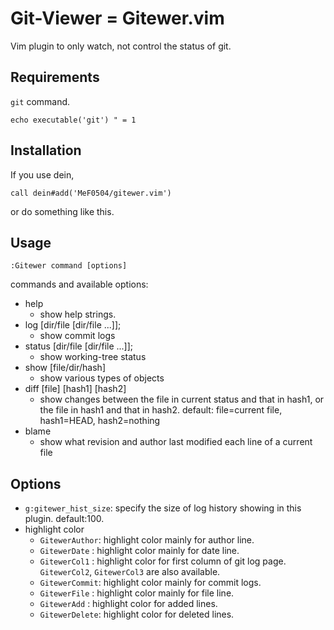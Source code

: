 # Git-Viewer = Gitewer.vim

Vim plugin to only watch, not control the status of git.

## Requirements

`git` command.
```vim
echo executable('git') " = 1
```

## Installation

If you use dein,
```vim
call dein#add('MeF0504/gitewer.vim')
```
or do something like this.

## Usage
``` vim
:Gitewer command [options]
```

commands and available options:

- help
    - show help strings.
- log [dir/file [dir/file ...]];
    - show commit logs
- status [dir/file [dir/file ...]];
    - show working-tree status
- show [file/dir/hash]
    - show various types of objects
- diff [file] [hash1] [hash2]
    - show changes between the file in current status and that in hash1, or the file in hash1 and that in hash2. default: file=current file, hash1=HEAD, hash2=nothing
- blame
    - show what revision and author last modified each line of a current file

## Options

- `g:gitewer_hist_size`: specify the size of log history showing in this plugin. default:100.
- highlight color
    - `GitewerAuthor`: highlight color mainly for author line.
    - `GitewerDate`  : highlight color mainly for date line.
    - `GitewerCol1`  : highlight color for first column of git log page. `GitewerCol2`, `GitewerCol3` are also available.
    - `GitewerCommit`: highlight color mainly for commit logs.
    - `GitewerFile`  : highlight color mainly for file line.
    - `GitewerAdd`   : highlight color for added lines.
    - `GitewerDelete`: highlight color for deleted lines.

